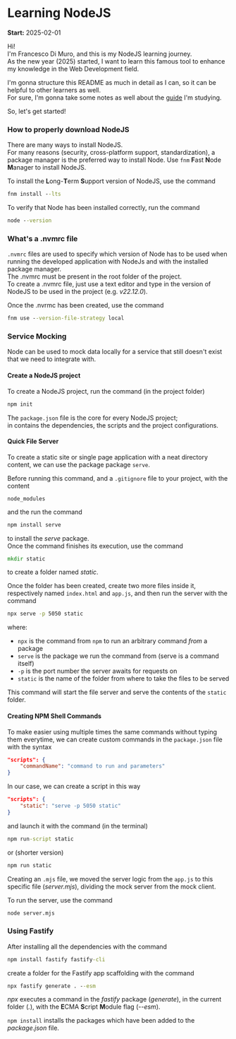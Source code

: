 # Learning NodeJS

**Start:** 2025-02-01

Hi!<br>
I'm Francesco Di Muro, and this is my NodeJS learning journey.<br>
As the new year (2025) started, I want to learn this famous tool to enhance my knowledge in the Web Development field.<br>

I'm gonna structure this README as much in detail as I can, so it can be helpful to other learners as well.<br>
For sure, I'm gonna take some notes as well about the [guide](https://trainingportal.linuxfoundation.org/learn/course/introduction-to-nodejs-lfw111x/setting-up/setting-up-node?page=2) I'm studying.

So, let's get started!

### How to properly download NodeJS
There are many ways to install NodeJS.<br>
For many reasons (security, cross-platform support, standardization), a package manager is the preferred way to install Node.
Use `fnm` **F**ast **N**ode **M**anager to install NodeJS.

To install the **L**ong-**T**erm **S**upport version of NodeJS, use the command
```cmd
fnm install --lts
```
To verify that Node has been installed correctly, run the command
```cmd
node --version
```

### What's a .nvmrc file
`.nvmrc` files are used to specify which version of Node has to be used when running the developed application 
with NodeJs and with the installed package manager.<br>
The .nvmrc must be present in the root folder of the project.<br>
To create a .nvmrc file, just use a text editor and type in the version of NodeJS to be used in the project (e.g. *v22.12.0*).

Once the .nvrmc has been created, use the command
```cmd
fnm use --version-file-strategy local
```

### Service Mocking
Node can be used to mock data locally for a service that still doesn't exist that we need to integrate with.

#### Create a NodeJS project
To create a NodeJS project, run the command (in the project folder)
```cmd
npm init
```
The `package.json` file is the core for every NodeJS project;<br>
in contains the dependencies, the scripts and the project configurations.

#### Quick File Server
To create a static site or single page application with a neat directory content, we can use the package package `serve`.

Before running this command, and a `.gitignore` file to your project, with the content
```text
node_modules
```
and the run the  command
```cmd
npm install serve
```
to install the *serve* package.<br>
Once the command finishes its execution, use the command
```cmd
mkdir static
```
to create a folder named *static*.

Once the folder has been created, create two more files inside it, respectively named `index.html` and `app.js`, and then run the server with the command
```cmd
npx serve -p 5050 static
```
where:<br>
- `npx` is the command from `npm` to run an arbitrary command *from* a package
- `serve` is the package we run the command from (serve is a command itself)
- `-p` is the port number the server awaits for requests on
- `static` is the name of the folder from where to take the files to be served

This command will start the file server and serve the contents of the `static` folder.

#### Creating NPM Shell Commands
To make easier using multiple times the same commands without typing them everytime, we can create custom commands in the `package.json` file with the syntax
```json
"scripts": {
    "commandName": "command to run and parameters"
}
```

In our case, we can create a script in this way
```json
"scripts": {
    "static": "serve -p 5050 static"
}
```
and launch it with the command (in the terminal)
```cmd
npm run-script static
```
or (shorter version)
```cmd
npm run static
```
Creating an `.mjs` file, we moved the server logic from the `app.js` to this specific file (*server.mjs*), dividing the mock server from the mock client.

To run the server, use the command
```cmd
node server.mjs
```

### Using Fastify
After installing all the dependencies with the command
```cmd
npm install fastify fastify-cli
```
create a folder for the Fastify app scaffolding with the command
```cmd
npx fastify generate . --esm
```
*npx* executes a command in the *fastify* package (*generate*), in the current folder (*.*), with the **E**CMA **S**cript **M**odule flag (*--esm*).

`npm install` installs the packages which have been added to the *package.json* file.
